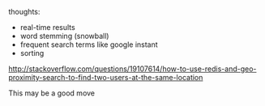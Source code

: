 thoughts:

 * real-time results
 * word stemming (snowball)
 * frequent search terms like google instant
 * sorting

http://stackoverflow.com/questions/19107614/how-to-use-redis-and-geo-proximity-search-to-find-two-users-at-the-same-location

This may be a good move
